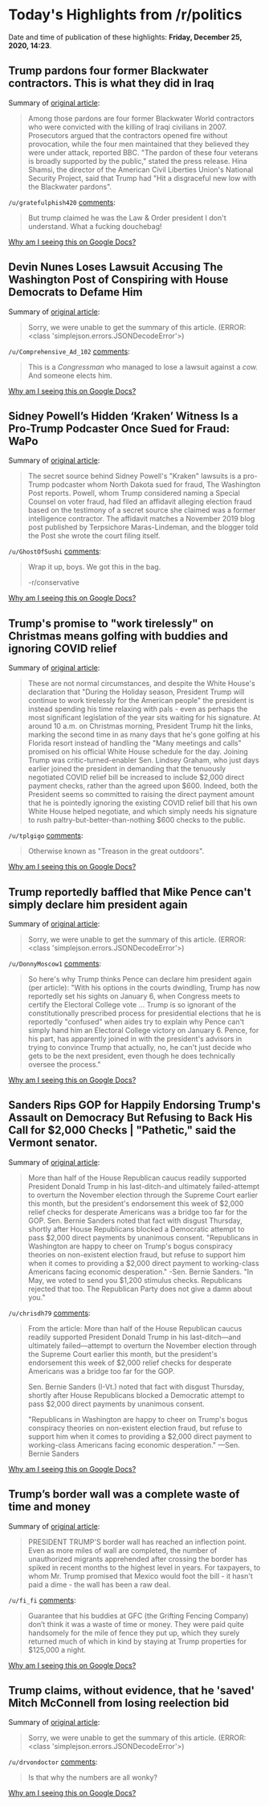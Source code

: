 # Today's Highlights from /r/politics

Date and time of publication of these highlights: **Friday, December 25, 2020, 14:23**.

## Trump pardons four former Blackwater contractors. This is what they did in Iraq

Summary of [original article](https://nationalpost.com/news/world/ex-blackwater-contractors-who-killed-iraqi-civilians-amongst-those-who-trump-pardoned):

> Among those pardons are four former Blackwater World contractors who were convicted with the killing of Iraqi civilians in 2007. Prosecutors argued that the contractors opened fire without provocation, while the four men maintained that they believed they were under attack, reported BBC. "The pardon of these four veterans is broadly supported by the public," stated the press release. Hina Shamsi, the director of the American Civil Liberties Union's National Security Project, said that Trump had "Hit a disgraceful new low with the Blackwater pardons".

`/u/gratefulphish420` [comments](https://www.reddit.com/r/politics/comments/kk2gp3/trump_pardons_four_former_blackwater_contractors/):

> But trump claimed he was the Law & Order president I don't understand. What a fucking douchebag!

[Why am I seeing this on Google Docs?](https://docs.google.com/document/d/1Dc6We63vOXIZsc0op-Bt4abqkYjXzOigalQqFxmvvbM/edit?usp=sharing)

## Devin Nunes Loses Lawsuit Accusing The Washington Post of Conspiring with House Democrats to Defame Him

Summary of [original article](https://lawandcrime.com/first-amendment/devin-nunes-loses-lawsuit-accusing-the-washington-post-of-conspiring-with-house-democrats-to-defame-him/):

> Sorry, we were unable to get the summary of this article. (ERROR: <class 'simplejson.errors.JSONDecodeError'>)

`/u/Comprehensive_Ad_102` [comments](https://www.reddit.com/r/politics/comments/kk3kew/devin_nunes_loses_lawsuit_accusing_the_washington/):

> This is a *Congressman* who managed to lose a lawsuit against a *cow.*  And someone elects him.

[Why am I seeing this on Google Docs?](https://docs.google.com/document/d/1Dc6We63vOXIZsc0op-Bt4abqkYjXzOigalQqFxmvvbM/edit?usp=sharing)

## Sidney Powell’s Hidden ‘Kraken’ Witness Is a Pro-Trump Podcaster Once Sued for Fraud: WaPo

Summary of [original article](https://www.thedailybeast.com/sidney-powells-hidden-election-fraud-witness-is-terpsichore-maras-lindeman-a-podcaster-sued-for-fraud-wapo?ref=home):

> The secret source behind Sidney Powell's "Kraken" lawsuits is a pro-Trump podcaster whom North Dakota sued for fraud, The Washington Post reports. Powell, whom Trump considered naming a Special Counsel on voter fraud, had filed an affidavit alleging election fraud based on the testimony of a secret source she claimed was a former intelligence contractor. The affidavit matches a November 2019 blog post published by Terpsichore Maras-Lindeman, and the blogger told the Post she wrote the court filing itself.

`/u/GhostOfSushi` [comments](https://www.reddit.com/r/politics/comments/kk0u2o/sidney_powells_hidden_kraken_witness_is_a/):

> Wrap it up, boys. We got this in the bag.
> 
> -r/conservative

[Why am I seeing this on Google Docs?](https://docs.google.com/document/d/1Dc6We63vOXIZsc0op-Bt4abqkYjXzOigalQqFxmvvbM/edit?usp=sharing)

## Trump's promise to "work tirelessly" on Christmas means golfing with buddies and ignoring COVID relief

Summary of [original article](https://www.mic.com/p/trumps-promise-to-work-tirelessly-on-christmas-means-golfing-with-buddies-ignoring-covid-relief-52773333):

> These are not normal circumstances, and despite the White House's declaration that "During the Holiday season, President Trump will continue to work tirelessly for the American people" the president is instead spending his time relaxing with pals - even as perhaps the most significant legislation of the year sits waiting for his signature. At around 10 a.m. on Christmas morning, President Trump hit the links, marking the second time in as many days that he's gone golfing at his Florida resort instead of handling the "Many meetings and calls" promised on his official White House schedule for the day. Joining Trump was critic-turned-enabler Sen. Lindsey Graham, who just days earlier joined the president in demanding that the tenuously negotiated COVID relief bill be increased to include $2,000 direct payment checks, rather than the agreed upon $600. Indeed, both the President seems so committed to raising the direct payment amount that he is pointedly ignoring the existing COVID relief bill that his own White House helped negotiate, and which simply needs his signature to rush paltry-but-better-than-nothing $600 checks to the public.

`/u/tplgigo` [comments](https://www.reddit.com/r/politics/comments/kk48yt/trumps_promise_to_work_tirelessly_on_christmas/):

> Otherwise known as "Treason in the great outdoors".

[Why am I seeing this on Google Docs?](https://docs.google.com/document/d/1Dc6We63vOXIZsc0op-Bt4abqkYjXzOigalQqFxmvvbM/edit?usp=sharing)

## Trump reportedly baffled that Mike Pence can't simply declare him president again

Summary of [original article](https://www.mic.com/p/trump-reportedly-baffled-that-mike-pence-cant-simply-declare-him-president-again-52752361):

> Sorry, we were unable to get the summary of this article. (ERROR: <class 'simplejson.errors.JSONDecodeError'>)

`/u/DonnyMoscow1` [comments](https://www.reddit.com/r/politics/comments/kjzf2g/trump_reportedly_baffled_that_mike_pence_cant/):

> So here's why Trump thinks Pence can declare him president again (per article):
> "With his options in the courts dwindling, Trump has now reportedly set his sights on January 6, when Congress meets to certify the Electoral College vote ... Trump is so ignorant of the constitutionally prescribed process for presidential elections that he is reportedly "confused" when aides try to explain why Pence can't simply hand him an Electoral College victory on January 6. Pence, for his part, has apparently joined in with the president's advisors in trying to convince Trump that actually, no, he can't just decide who gets to be the next president, even though he does technically oversee the process."

[Why am I seeing this on Google Docs?](https://docs.google.com/document/d/1Dc6We63vOXIZsc0op-Bt4abqkYjXzOigalQqFxmvvbM/edit?usp=sharing)

## Sanders Rips GOP for Happily Endorsing Trump's Assault on Democracy But Refusing to Back His Call for $2,000 Checks | "Pathetic," said the Vermont senator.

Summary of [original article](https://www.commondreams.org/news/2020/12/25/sanders-rips-gop-happily-endorsing-trumps-assault-democracy-refusing-back-his-call):

> More than half of the House Republican caucus readily supported President Donald Trump in his last-ditch-and ultimately failed-attempt to overturn the November election through the Supreme Court earlier this month, but the president's endorsement this week of $2,000 relief checks for desperate Americans was a bridge too far for the GOP. Sen. Bernie Sanders noted that fact with disgust Thursday, shortly after House Republicans blocked a Democratic attempt to pass $2,000 direct payments by unanimous consent. "Republicans in Washington are happy to cheer on Trump's bogus conspiracy theories on non-existent election fraud, but refuse to support him when it comes to providing a $2,000 direct payment to working-class Americans facing economic desperation." -Sen. Bernie Sanders. "In May, we voted to send you $1,200 stimulus checks. Republicans rejected that too. The Republican Party does not give a damn about you."

`/u/chrisdh79` [comments](https://www.reddit.com/r/politics/comments/kjyi7r/sanders_rips_gop_for_happily_endorsing_trumps/):

> From the article: More than half of the House Republican caucus readily supported President Donald Trump in his last-ditch—and ultimately failed—attempt to overturn the November election through the Supreme Court earlier this month, but the president's endorsement this week of $2,000 relief checks for desperate Americans was a bridge too far for the GOP.
> 
> Sen. Bernie Sanders (I-Vt.) noted that fact with disgust Thursday, shortly after House Republicans blocked a Democratic attempt to pass $2,000 direct payments by unanimous consent.
> 
> "Republicans in Washington are happy to cheer on Trump's bogus conspiracy theories on non-existent election fraud, but refuse to support him when it comes to providing a $2,000 direct payment to working-class Americans facing economic desperation." 
> —Sen. Bernie Sanders

[Why am I seeing this on Google Docs?](https://docs.google.com/document/d/1Dc6We63vOXIZsc0op-Bt4abqkYjXzOigalQqFxmvvbM/edit?usp=sharing)

## Trump’s border wall was a complete waste of time and money

Summary of [original article](https://www.washingtonpost.com/opinions/trumps-border-wall-was-a-complete-waste-of-time-and-money/2020/12/24/444c165e-4564-11eb-b0e4-0f182923a025_story.html):

> PRESIDENT TRUMP'S border wall has reached an inflection point. Even as more miles of wall are completed, the number of unauthorized migrants apprehended after crossing the border has spiked in recent months to the highest level in years. For taxpayers, to whom Mr. Trump promised that Mexico would foot the bill - it hasn't paid a dime - the wall has been a raw deal.

`/u/fi_fi` [comments](https://www.reddit.com/r/politics/comments/kjyqnq/trumps_border_wall_was_a_complete_waste_of_time/):

> Guarantee that his buddies at GFC (the Grifting Fencing Company) don’t think it was a waste of time or money. They were paid quite handsomely for the mile of fence they put up, which they surely returned much of which in kind by staying at Trump properties for $125,000 a night.

[Why am I seeing this on Google Docs?](https://docs.google.com/document/d/1Dc6We63vOXIZsc0op-Bt4abqkYjXzOigalQqFxmvvbM/edit?usp=sharing)

## Trump claims, without evidence, that he 'saved' Mitch McConnell from losing reelection bid

Summary of [original article](https://www.courier-journal.com/story/news/politics/2020/12/24/donald-trump-claims-he-saved-mitch-mcconnell-losing-reelection/4044012001):

> Sorry, we were unable to get the summary of this article. (ERROR: <class 'simplejson.errors.JSONDecodeError'>)

`/u/drvondoctor` [comments](https://www.reddit.com/r/politics/comments/kk1rl2/trump_claims_without_evidence_that_he_saved_mitch/):

> Is that why the numbers are all wonky?

[Why am I seeing this on Google Docs?](https://docs.google.com/document/d/1Dc6We63vOXIZsc0op-Bt4abqkYjXzOigalQqFxmvvbM/edit?usp=sharing)

